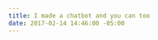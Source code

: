 ```yaml
---
title: I made a chatbot and you can too
date: 2017-02-14 14:46:00 -05:00
---
```


<script id="infogram_0__/9GWWYErHZcxkiiXwbZ9t" title="NEWS" src="//e.infogr.am/js/dist/embed.js?B5u" type="text/javascript"></script>